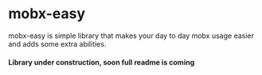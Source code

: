 # mobx-easy

mobx-easy is simple library that makes your day to day mobx usage easier and adds some extra abilities.

#### Library under construction, soon full readme is coming
